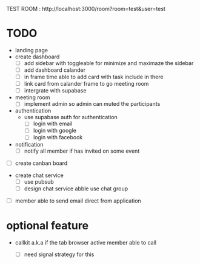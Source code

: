 TEST ROOM : http://localhost:3000/room?room=test&user=test

# TODO
- landing page
- create dashboard
   - [ ] add sidebar with toggleable for minimize and maximaze the sidebar
   - [ ] add dashboard calander
   - [ ] in frame time able to add card with task include in there
   - [ ] link card from calander frame to go meeting room
   - [ ] intergrate with supabase

- meeting room
  - [ ] implement admin so admin can muted the participants

- authentication
  - use supabase auth for authentication
    - [ ] login with email
    - [ ] login with google
    - [ ] login with facebook

- notification
  - [ ] notify all member if has invited on some event

- [ ] create canban board

- create chat service
  - [ ]  use pubsub
  - [ ]  design chat service abble use chat group

- [ ] member able to send email direct from application

# optional feature
 - callkit a.k.a if the tab browser active member able to call
    - [ ] need signal strategy for this

